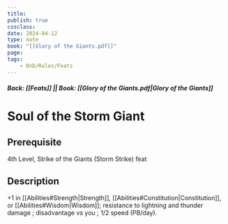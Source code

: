 ```yaml
---
title:
publish: true
cssclass:
date: 2024-04-12
type: note
book: "[[Glory of the Giants.pdf]]"
page: 
tags:
    - DnD/Rules/Feats
---
```


##### Back: [[Feats]] || Book: [[Glory of the Giants.pdf|Glory of the Giants]]

# Soul of the Storm Giant


## Prerequisite 
4th Level, Strike of the Giants (Storm Strike) feat

## Description
+1 in [[Abilities#Strength|Strength]], [[Abilities#Constitution|Constitution]], or [[Abilities#Wisdom|Wisdom]]; resistance to lightning and thunder damage ; disadvantage vs you ; 1/2 speed (PB/day).